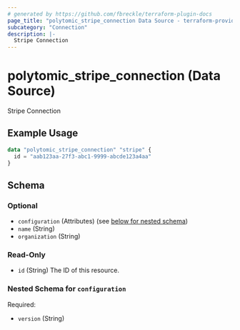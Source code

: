```yaml
---
# generated by https://github.com/fbreckle/terraform-plugin-docs
page_title: "polytomic_stripe_connection Data Source - terraform-provider-polytomic"
subcategory: "Connection"
description: |-
  Stripe Connection
---
```


# polytomic_stripe_connection (Data Source)

Stripe Connection

## Example Usage

```terraform
data "polytomic_stripe_connection" "stripe" {
  id = "aab123aa-27f3-abc1-9999-abcde123a4aa"
}
```

<!-- schema generated by tfplugindocs -->
## Schema

### Optional

- `configuration` (Attributes) (see [below for nested schema](#nestedatt--configuration))
- `name` (String)
- `organization` (String)

### Read-Only

- `id` (String) The ID of this resource.

<a id="nestedatt--configuration"></a>
### Nested Schema for `configuration`

Required:

- `version` (String)



